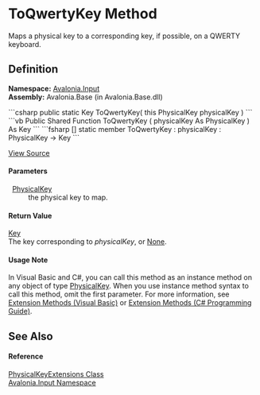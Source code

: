 # ToQwertyKey Method


Maps a physical key to a corresponding key, if possible, on a QWERTY keyboard.



## Definition
**Namespace:** <a href="N_Avalonia_Input">Avalonia.Input</a>  
**Assembly:** Avalonia.Base (in Avalonia.Base.dll)

<Tabs groupId="api-code-preview">
<TabItem value="csharp" label="C#">
```csharp
public static Key ToQwertyKey(
	this PhysicalKey physicalKey
)
```
</TabItem>
<TabItem value="vb" label="VB">
```vb
<ExtensionAttribute>
Public Shared Function ToQwertyKey ( 
	physicalKey As PhysicalKey
) As Key
```
</TabItem>
<TabItem value="fsharp" label="F#">
```fsharp
[<ExtensionAttribute>]
static member ToQwertyKey : 
        physicalKey : PhysicalKey -> Key 
```
</TabItem>
</Tabs>



<a href="https://github.com/AvaloniaUI/Avalonia/tree/master/src/Avalonia.Base/Input/PhysicalKeyExtensions.cs#L14" title="View the source code">View Source</a>



#### Parameters
<dl><dt>  <a href="T_Avalonia_Input_PhysicalKey">PhysicalKey</a></dt><dd>the physical key to map.</dd></dl>

#### Return Value
<a href="T_Avalonia_Input_Key">Key</a>  
The key corresponding to *physicalKey*, or <a href="T_Avalonia_Input_Key">None</a>.

#### Usage Note
In Visual Basic and C#, you can call this method as an instance method on any object of type <a href="T_Avalonia_Input_PhysicalKey">PhysicalKey</a>. When you use instance method syntax to call this method, omit the first parameter. For more information, see <a href="https://docs.microsoft.com/dotnet/visual-basic/programming-guide/language-features/procedures/extension-methods" target="_blank" rel="noopener noreferrer">Extension Methods (Visual Basic)</a> or <a href="https://docs.microsoft.com/dotnet/csharp/programming-guide/classes-and-structs/extension-methods" target="_blank" rel="noopener noreferrer">Extension Methods (C# Programming Guide)</a>.

## See Also


#### Reference
<a href="T_Avalonia_Input_PhysicalKeyExtensions">PhysicalKeyExtensions Class</a>  
<a href="N_Avalonia_Input">Avalonia.Input Namespace</a>  

